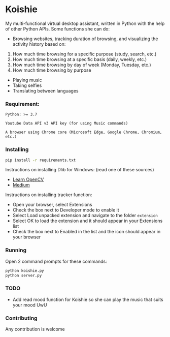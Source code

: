 # Koishie
My multi-functional virtual desktop assistant, written in Python with the help of other Python APIs.
Some functions she can do:
- Browsing websites, tracking duration of browsing, and visualizing the activity history based on:
1. How much time browsing for a specific purpose (study, search, etc.)
2. How much time browsing at a specific basis (daily, weekly, etc.)
3. How much time browsing by day of week (Monday, Tuesday, etc.)
4. How much time browsing by purpose
- Playing music
- Taking selfies
- Translating between languages

### Requirement:
`Python: >= 3.7`

`Youtube Data API v3 API key (for using Music commands)`

`A browser using Chrome core (Microsoft Edge, Google Chrome, Chromium, etc.)`

### Installing

```bash
pip install -r requirements.txt
```
Instructions on installing Dlib for Windows: (read one of these sources)
- [Learn OpenCV](https://www.learnopencv.com/install-dlib-on-windows/)
- [Medium](https://medium.com/analytics-vidhya/how-to-install-dlib-library-for-python-in-windows-10-57348ba1117f)

Instructions on installing tracker function:
- Open your browser, select Extensions
- Check the box next to Developer mode to enable it
- Select Load unpacked extension and navigate to the folder `extension`
- Select OK to load the extension and it should appear in your Extensions list
- Check the box next to Enabled in the list and the icon should appear in your browser

### Running

Open 2 command prompts for these commands:
```bash
python koishie.py
python server.py
```

### TODO
- Add read mood function for Koishie so she can play the music that suits your mood UwU

### Contributing

Any contribution is welcome